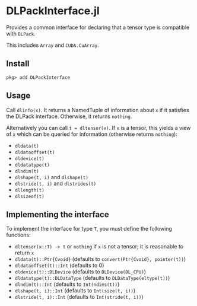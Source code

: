 # DLPackInterface.jl

Provides a common interface for declaring that a tensor type is compatible with `DLPack`.

This includes `Array` and `CUDA.CuArray`.

## Install

```
pkg> add DLPackInterface
```

## Usage

Call `dlinfo(x)`. It returns a NamedTuple of information about `x` if it
satisfies the DLPack interface. Otherwise, it returns `nothing`.

Alternatively you can call `t = dltensor(x)`. If `x` is a tensor, this yields a view of `x`
which can be queried for information (otherwise returns `nothing`):
- `dldata(t)`
- `dldataoffset(t)`
- `dldevice(t)`
- `dldatatype(t)`
- `dlndim(t)`
- `dlshape(t, i)` and `dlshape(t)`
- `dlstride(t, i)` and `dlstrides(t)`
- `dllength(t)`
- `dlsizeof(t)`

## Implementing the interface

To implement the interface for type `T`, you must define the following functions:
- `dltensor(x::T) -> t` or `nothing` if `x` is not a tensor; it is reasonable to return `x`
- `dldata(t)::Ptr{Cvoid}` (defaults to `convert(Ptr{Cvoid}, pointer(t))`)
- `dldataoffset(t)::Int` (defaults to 0)
- `dldevice(t)::DLDevice` (defaults to `DLDevice(DL_CPU)`)
- `dldatatype(t)::DLDataType` (defaults to `DLDataType(eltype(t))`)
- `dlndim(t)::Int` (defaults to `Int(ndims(t))`)
- `dlshape(t, i)::Int` (defaults to `Int(size(t, i))`)
- `dlstride(t, i)::Int` (defaults to `Int(stride(t, i))`)

